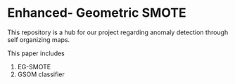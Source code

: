 # Enhanced- Geometric SMOTE
This repository is a hub for our project regarding anomaly detection through self organizing maps.

This paper includes
1. EG-SMOTE
2. GSOM classifier
